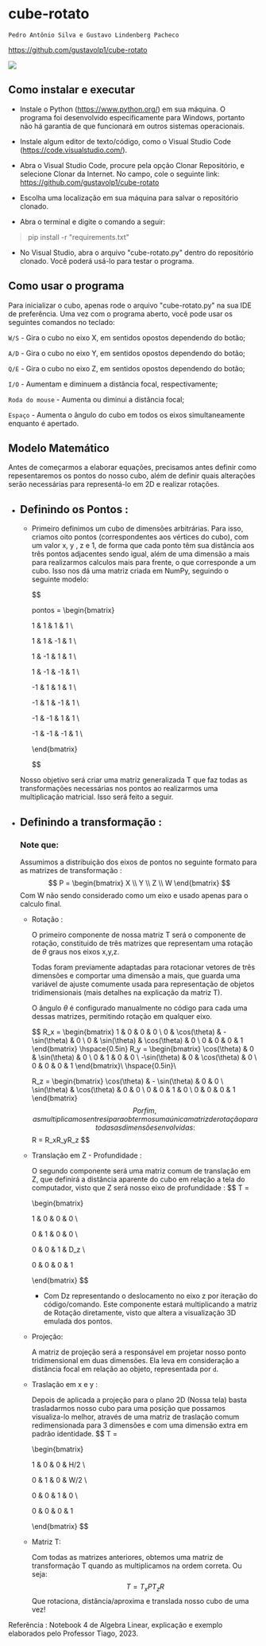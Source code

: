 # cube-rotato

`Pedro Antônio Silva e Gustavo Lindenberg Pacheco`

https://github.com/gustavolp1/cube-rotato

![](/rotation_demo.gif)

## Como instalar e executar

- Instale o Python (https://www.python.org/) em sua máquina. O programa foi desenvolvido especificamente para Windows, portanto não há garantia de que funcionará em outros sistemas operacionais.

- Instale algum editor de texto/código, como o Visual Studio Code (https://code.visualstudio.com/).

- Abra o Visual Studio Code, procure pela opção Clonar Repositório, e selecione Clonar da Internet. No campo, cole o seguinte link: https://github.com/gustavolp1/cube-rotato

- Escolha uma localização em sua máquina para salvar o repositório clonado.

- Abra o terminal e digite o comando a seguir:

> pip install -r "requirements.txt"

- No Visual Studio, abra o arquivo "cube-rotato.py" dentro do repositório clonado. Você poderá usá-lo para testar o programa.

## Como usar o programa

Para inicializar o cubo, apenas rode o arquivo "cube-rotato.py" na sua IDE de preferência. Uma vez com o programa aberto, você pode usar os seguintes comandos no teclado:

`W/S` - Gira o cubo no eixo X, em sentidos opostos dependendo do botão;

`A/D` - Gira o cubo no eixo Y, em sentidos opostos dependendo do botão;

`Q/E` - Gira o cubo no eixo Z, em sentidos opostos dependendo do botão;

`I/O` - Aumentam e diminuem a distância focal, respectivamente;

`Roda do mouse` - Aumenta ou diminui a distância focal;

`Espaço` - Aumenta o ângulo do cubo em todos os eixos simultaneamente enquanto é apertado.

## Modelo Matemático

Antes de começarmos a elaborar equações, precisamos antes definir como repesentaremos os pontos do nosso cubo, além de definir quais alterações serão necessárias para representá-lo em 2D e realizar rotações.

- ## Definindo os Pontos :
    - Primeiro definimos um cubo de dimensões arbitrárias. Para isso, criamos oito pontos (correspondentes aos vértices do cubo), com um valor x, y , z e 1, de forma que cada ponto têm sua distância aos três pontos adjacentes sendo igual, além de uma dimensão a mais para realizarmos calculos mais para frente, o que corresponde a um cubo.
    Isso nos dá uma matriz criada em NumPy, seguindo o seguinte modelo:

        $$
                
        pontos =
        \begin{bmatrix}

        1 & 1 & 1 & 1  \\

        1 & 1 & -1 & 1 \\

        1 & -1 & 1 & 1 \\

        1 & -1 & -1 & 1 \\

        -1 & 1 & 1 & 1 \\

        -1 & 1 & -1 & 1 \\

        -1 & -1 & 1 & 1 \\

        -1 & -1 & -1 & 1 \\

        \end{bmatrix}

        $$

    Nosso objetivo será criar uma matriz generalizada T que faz todas as transformações necessárias nos pontos ao realizarmos uma multiplicação matricial. Isso será feito a seguir.


- ## Definindo a transformação :
    ### Note que:
    Assumimos a distribuição dos eixos de pontos no seguinte formato para as matrizes de transformação :
    $$
        P = \begin{bmatrix}
        X \\
        Y \\
        Z \\
        W
        \end{bmatrix}
    $$
    Com W não sendo considerado como um eixo e usado apenas para o calculo final.
    
    - Rotação :

        O primeiro componente de nossa matriz T será o componente de rotação, constituido de três matrizes que representam uma rotação de $\theta$ graus nos eixos x,y,z.

        Todas foram previamente adaptadas para rotacionar vetores de três dimensões e comportar uma dimensão a mais, que guarda uma variável de ajuste comumente usada para representação de objetos tridimensionais (mais detalhes na explicação da matriz T).

        O ângulo $\theta$ é configurado manualmente no código para cada uma dessas matrizes, permitindo rotação em qualquer eixo.

        $$
        R_x = \begin{bmatrix}
        1 & 0 & 0 & 0 \\
        0 & \cos(\theta) & -\sin(\theta) & 0 \\
        0 & \sin(\theta) & \cos(\theta) & 0 \\
        0 & 0 & 0 & 1
        \end{bmatrix}
        \hspace{0.5in}
        R_y = \begin{bmatrix}
        \cos(\theta) & 0 & \sin(\theta) & 0 \\
        0 & 1 & 0 & 0 \\
        -\sin(\theta) & 0 & \cos(\theta) & 0 \\
        0 & 0 & 0 & 1
        \end{bmatrix}\\
        \hspace{0.5in}\\

        R_z = \begin{bmatrix}
        \cos(\theta) & - \sin(\theta) & 0 & 0 \\
        \sin(\theta) & \cos(\theta) & 0 & 0 \\
        0 & 0 & 1 & 0 \\
        0 & 0 & 0 & 1
        \end{bmatrix}
        $$
        Por fim, as multiplicamos entre si para obtermos uma única matriz de rotação para todas as dimensões envolvidas :
        $$
        R = R_xR_yR_z
        $$

    - Translação em Z - Profundidade :

        O segundo componente será uma matriz comum de translação em Z, que definirá a distância aparente do cubo em relação a tela do computador, visto que Z será nosso eixo de profundidade :
        $$
        T =

        \begin{bmatrix}

        1 & 0 & 0 & 0 \\

        0 & 1 & 0 & 0 \\

        0 & 0 & 1 & D_z \\

        0 & 0 & 0 & 1

        \end{bmatrix}
        $$
        - Com Dz representando o deslocamento no eixo z por iteração do código/comando.
        Este componente estará multiplicando a matriz de Rotação diretamente, visto que altera a visualização 3D emulada dos pontos.

    - Projeção:
        
        A matriz de projeção será a responsável em projetar nosso ponto tridimensional em duas dimensões. Ela leva em consideração a distância focal em relação ao objeto, representada por `d`.

    
    - Traslação em x e y :
    
        Depois de aplicada a projeção para o plano 2D (Nossa tela) basta trasladarmos nosso cubo para uma posição que possamos visualiza-lo melhor, através de uma matriz de traslação comum redimensionada para 3 dimensões e com uma dimensão extra em padrão identidade.
        $$
        T =

        \begin{bmatrix}

        1 & 0 & 0 & H/2 \\

        0 & 1 & 0 & W/2 \\

        0 & 0 & 1 & 0 \\

        0 & 0 & 0 & 1

        \end{bmatrix}
        $$

    - Matriz T:

        Com todas as matrizes anteriores, obtemos uma matriz de transformação T quando as multiplicamos na ordem correta. Ou seja:
        $$
        T = T_xPT_zR
        $$
        Que rotaciona, distância/aproxima e translada nosso cubo de uma vez!


Referência : Notebook 4 de Algebra Linear, explicação e exemplo elaborados pelo Professor Tiago, 2023.